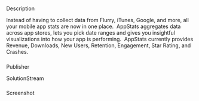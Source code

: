 


####
 Description

Instead of having to collect data from Flurry, iTunes, Google, and more, all your mobile app stats are now in one place.  AppStats aggregates data across app stores, lets you pick date ranges and gives you insightful visualizations into how your app is performing.  AppStats currently provides Revenue, Downloads, New Users, Retention, Engagement, Star Rating, and Crashes.

###
 Publisher

SolutionStream

###
 Screenshot



